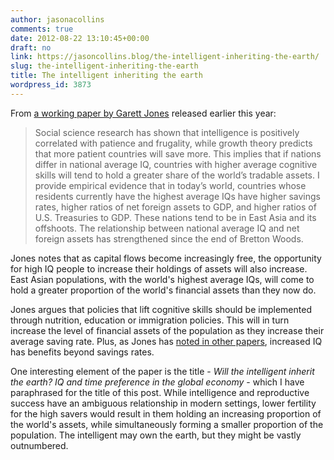 ```yaml
---
author: jasonacollins
comments: true
date: 2012-08-22 13:10:45+00:00
draft: no
link: https://jasoncollins.blog/the-intelligent-inheriting-the-earth/
slug: the-intelligent-inheriting-the-earth
title: The intelligent inheriting the earth
wordpress_id: 3873
---
```


From [a working paper by Garett Jones](http://mason.gmu.edu/~gjonesb/IITE.pdf) released earlier this year:


<blockquote>Social science research has shown that intelligence is positively correlated with patience and frugality, while growth theory predicts that more patient countries will save more. This implies that if nations differ in national average IQ, countries with higher average cognitive skills will tend to hold a greater share of the world’s tradable assets. I provide empirical evidence that in today’s world, countries whose residents currently have the highest average IQs have higher savings rates, higher ratios of net foreign assets to GDP, and higher ratios of U.S. Treasuries to GDP. These nations tend to be in East Asia and its offshoots. The relationship between national average IQ and net foreign assets has strengthened since the end of Bretton Woods.</blockquote>


Jones notes that as capital flows become increasingly free, the opportunity for high IQ people to increase their holdings of assets will also increase. East Asian populations, with the world's highest average IQs, will come to hold a greater proportion of the world's financial assets than they now do.

Jones argues that policies that lift cognitive skills should be implemented through nutrition, education or immigration policies. This will in turn increase the level of financial assets of the population as they increase their average saving rate. Plus, as Jones has [noted in other papers](https://jasoncollins.blog/jones-on-iq-and-productivity/), increased IQ has benefits beyond savings rates.

One interesting element of the paper is the title - _Will the intelligent inherit the earth?
IQ and time preference in the global economy_ - which I have paraphrased for the title of this post. While intelligence and reproductive success have an ambiguous relationship in modern settings, lower fertility for the high savers would result in them holding an increasing proportion of the world's assets, while simultaneously forming a smaller proportion of the population. The intelligent may own the earth, but they might be vastly outnumbered.
